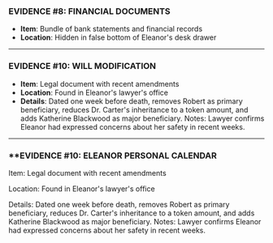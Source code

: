 ### **EVIDENCE #8: FINANCIAL DOCUMENTS**

- **Item**: Bundle of bank statements and financial records
- **Location**: Hidden in false bottom of Eleanor's desk drawer


---

### **EVIDENCE #10: WILL MODIFICATION**

- **Item**: Legal document with recent amendments
- **Location**: Found in Eleanor's lawyer's office
- **Details**: Dated one week before death, removes Robert as primary beneficiary, reduces Dr. Carter's inheritance to a token amount, and adds Katherine Blackwood as major beneficiary. Notes: Lawyer confirms Eleanor had expressed concerns about her safety in recent weeks.

---

### **EVIDENCE #10: ELEANOR PERSONAL CALENDAR

Item: Legal document with recent amendments

Location: Found in Eleanor's lawyer's office

Details: Dated one week before death, removes Robert as primary beneficiary, reduces Dr. Carter's inheritance to a token amount, and adds Katherine Blackwood as major beneficiary. Notes: Lawyer confirms Eleanor had expressed concerns about her safety in recent weeks.